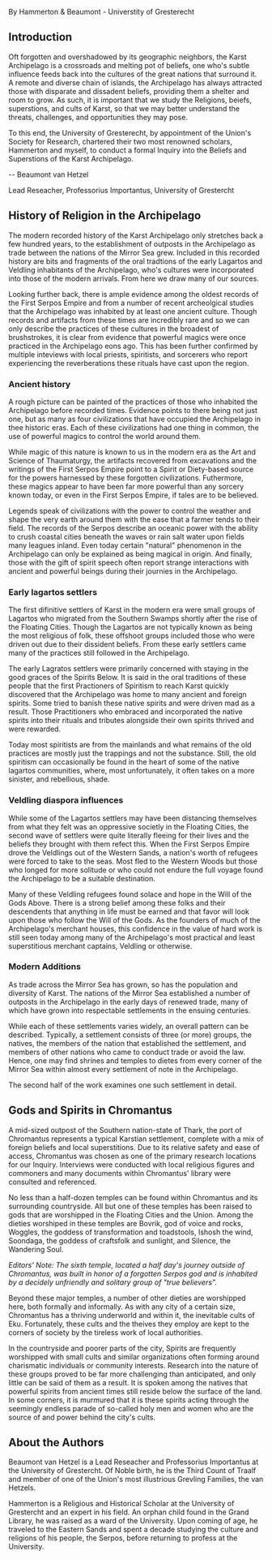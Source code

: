 By Hammerton & Beaumont - Universtity of Gresterecht

## Introduction

Oft forgotten and overshadowed by its geographic neighbors, the Karst Archipelago is a crossroads and melting pot of beliefs, one who's subtle influence feeds back into the cultures of the great nations that surround it. A remote and diverse chain of islands, the Archipelago has always attracted those with disparate and dissadent beliefs, providing them a shelter and room to grow. As such, it is important that we study the Religions, beiefs, superstions, and cults of Karst, so that we may better understand the threats, challenges, and opportunities they may pose.

To this end, the University of Gresterecht, by appointment of the Union's Society for Research, chartered their two most renowned scholars, Hammerton and myself, to conduct a formal Inquiry into the Beliefs and Superstions of the Karst Archipelago.

-- Beaumont van Hetzel

Lead Reseacher, Professorius Importantus, University of Grestercht

## History of Religion in the Archipelago

The modern recorded history of the Karst Archipelago only stretches back a few hundred years, to the establishment of outposts in the Archipelago as trade between the nations of the Mirror Sea grew. Included in this recorded history are bits and fragments of the oral tradtions of the early Lagartos and Veldling inhabitants of the Archipelago, who's cultures were incorporated into those of the modern arrivals. From here we draw many of our sources.

Looking further back, there is ample evidence among the oldest records of the First Serpos Empire and from a number of recent archeolgical studies that the Archipelago was inhabited by at least one ancient culture. Though records and artifacts from these times are incredibly rare and so we can only describe the practices of these cultures in the broadest of brushstrokes, it is clear from evidence that powerful magics were once practiced in the Archipelago eons ago. This has been further confirmed by multiple inteviews with local priests, spiritists, and sorcerers who report experiencing the reverberations these rituals have cast upon the region.

### Ancient history

A rough picture can be painted of the practices of those who inhabited the Archipelago before recorded times. Evidence points to there being not just one, but as many as four civilizations that have occupied the Archipelago in thee historic eras. Each of these civilizations had one thing in common, the use of powerful magics to control the world around them.

While magic of this nature is known to us in the modern era as the Art and Science of Thaumaturgy, the artifacts recovered from excavations and the writings of the First Serpos Empire point to a Spirit or Diety-based source for the powers harnessed by these forgotten civilizations. Futhermore, these magics appear to have been far more powerful than any sorcery known today, or even in the First Serpos Empire, if tales are to be believed. 

Legends speak of civilizations with the power to control the weather and shape the very earth around them with the ease that a farmer tends to their field. The records of the Serpos describe an oceanic power with the ability to crush coastal cities beneath the waves or rain salt water upon fields many leagues inland. Even today certain "natural" phenomenon in the Archipelago can only be explained as being magical in origin. And finally, those with the gift of spirit speech often report strange interactions with ancient and powerful beings during their journies in the Archipelago.

### Early lagartos settlers

The first difinitive settlers of Karst in the modern era were small groups of Lagartos who migrated from the Southern Swamps shortly after the rise of the Floating Cities. Though the Lagartos are not typically known as being the most religious of folk, these offshoot groups included those who were driven out due to their dissident beliefs. From these early settlers came many of the practices still followed in the Archipelago. 

The early Lagratos settlers were primarily concerned with staying in the good graces of the Spirits Below. It is said in the oral traditions of these people that the first Practioners of Spiritism to reach Karst quickly discovered that the Archipelago was home to many ancient and foreign spirits. Some tried to banish these native spirits and were driven mad as a result. Those Practitioners who embraced and incorporated the native spirits into their rituals and tributes alongside their own spirits thrived and were rewarded.

Today most spiritists are from the mainlands and what remains of the old practices are mostly just the trappings and not the substance. Still, the old spiritism can occasionally be found in the heart of some of the native lagartos communities, where, most unfortunately, it often takes on a more sinister, and rebellious, shade.

### Veldling diaspora influences

While some of the Lagartos settlers may have been distancing themselves from what they felt was an oppressive societly in the Floating Cities, the second wave of settlers were quite literally fleeing for their lives and the beliefs they brought with them refect this. When the First Serpos Empire drove the Veldlings out of the Western Sands, a nation's worth of refugees were forced to take to the seas. Most fled to the Western Woods but those who longed for more solitude or who could not endure the full voyage found the Archipelago to be a suitable destination.

Many of these Veldling refugees found solace and hope in the Will of the Gods Above. There is a strong belief among these folks and their descendents that anything in life must be earned and that favor will look upon those who follow the Will of the Gods. As the founders of much of the Archipelago's merchant houses, this confidence in the value of hard work is still seen today among many of the Archipelago's most practical and least superstitious merchant captains, Veldling or otherwise.

### Modern Additions

As trade across the Mirror Sea has grown, so has the population and diversity of Karst. The nations of the Mirror Sea established a number of outposts in the Archipelago in the early days of renewed trade, many of which have grown into respectable settlements in the ensuing centuries.

While each of these settlements varies widely, an overall pattern can be described. Typically, a settlement consists of three (or more) groups, the natives, the members of the nation that established the settlement, and members of other nations who came to conduct trade or avoid the law. Hence, one may find shrines and temples to dietes from every corner of the Mirror Sea within almost every settlement of note in the Archipelago.

The second half of the work examines one such settlement in detail.

## Gods and Spirits in Chromantus

A mid-sized outpost of the Southern nation-state of Thark, the port of Chromantus represents a typical Karstian settlement, complete with a mix of foreign beliefs and local superstitions. Due to its relative safety and ease of access, Chromantus was chosen as one of the primary research locations for our Inquiry. Interviews were conducted with local religious figures and commoners and many documents within Chromantus' library were consulted and referenced.

No less than a half-dozen temples can be found within Chromantus and its surrounding countryside. All but one of these temples has been raised to gods that are worshipped in the Floating Cities and the Union. Among the dieties worshiped in these temples are Bovrik, god of voice and rocks, Woggles, the goddess of transformation and toadstools, Ishosh the wind, Soondaga, the goddess of craftsfolk and sunlight, and Silence, the Wandering Soul.

*Editors' Note: The sixth temple, located a half day's journey outside of Chromantus, was built in honor of a forgotten Serpos god and is inhabited by a decidely unfriendly and solitary group of "true believers".*

Beyond these major temples, a number of other dieties are worshipped here, both formally and informally. As with any city of a certain size, Chromantus has a thriving underworld and within it, the inevitable cults of Eku. Fortunately, these cults and the theives they employ are kept to the corners of society by the tireless work of local authorities.

In the countryside and poorer parts of the city, Spirits are frequently worshipped with small cults and similar organizations often forming around charismatic individuals or community interests. Research into the nature of these groups proved to be far more challenging than anticipated, and only little can be said of them as a result. It is spoken among the natives that powerful spirits from ancient times still reside below the surface of the land. In some corners, it is murmured that it is these spirits acting through the seemingly endless parade of so-called holy men and women who are the source of and power behind the city's cults.

## About the Authors

Beaumont van Hetzel is a Lead Reseacher and Professorius Importantus at the University of Grestercht. Of Noble birth, he is the Third Count of Traalf and member of one of the Union's most illustrious Grevling Families, the van Hetzels.

Hammerton is a Religious and Historical Scholar at the University of Grestercht and an expert in his field. An orphan child found in the Grand Library, he was raised as a ward of the University. Upon coming of age, he traveled to the Eastern Sands and spent a decade studying the culture and religions of his people, the Serpos, before returning to profess at the University.